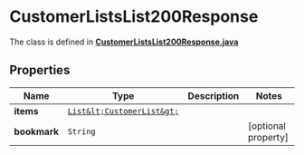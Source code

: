 

# CustomerListsList200Response

The class is defined in **[CustomerListsList200Response.java](../../src/main/java/org/openapitools/model/CustomerListsList200Response.java)**

## Properties

Name | Type | Description | Notes
------------ | ------------- | ------------- | -------------
**items** | [`List&lt;CustomerList&gt;`](CustomerList.md) |  | 
**bookmark** | `String` |  |  [optional property]




